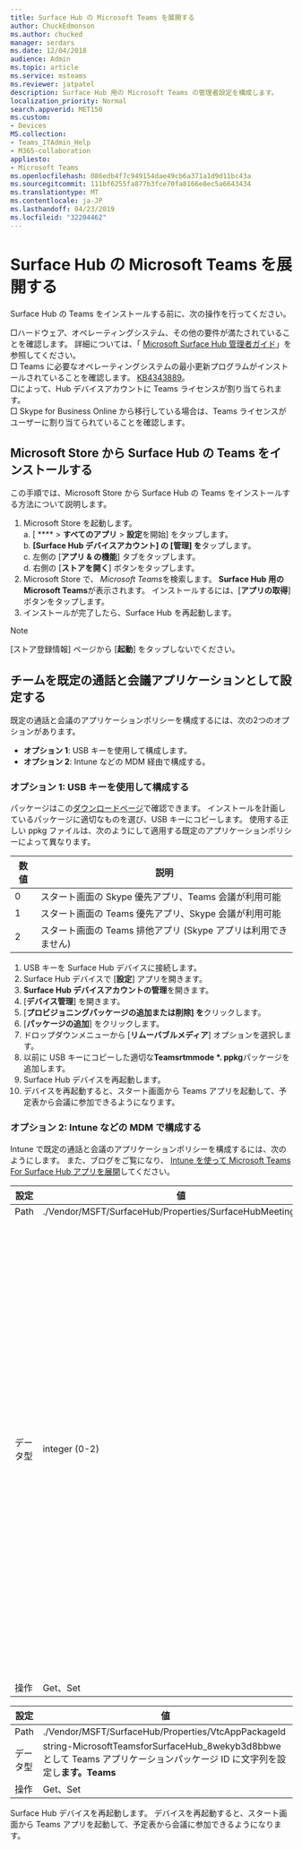 ```yaml
---
title: Surface Hub の Microsoft Teams を展開する
author: ChuckEdmonson
ms.author: chucked
manager: serdars
ms.date: 12/04/2018
audience: Admin
ms.topic: article
ms.service: msteams
ms.reviewer: jatpatel
description: Surface Hub 用の Microsoft Teams の管理者設定を構成します。
localization_priority: Normal
search.appverid: MET150
ms.custom:
- Devices
MS.collection:
- Teams_ITAdmin_Help
- M365-collaboration
appliesto:
- Microsoft Teams
ms.openlocfilehash: 086edb4f7c949154dae49cb6a371a1d9d11bc43a
ms.sourcegitcommit: 111bf6255fa877b3fce70fa8166e8ec5a6643434
ms.translationtype: MT
ms.contentlocale: ja-JP
ms.lasthandoff: 04/23/2019
ms.locfileid: "32204462"
---
```

<a name="deploy-microsoft-teams-for-surface-hub"></a>Surface Hub の Microsoft Teams を展開する
======================================

Surface Hub の Teams をインストールする前に、次の操作を行ってください。

 □ハードウェア、オペレーティングシステム、その他の要件が満たされていることを確認します。 詳細については、「 [Microsoft Surface Hub 管理者ガイド](https://docs.microsoft.com/surface-hub/)」を参照してください。<br>
 □ Teams に必要なオペレーティングシステムの最小更新プログラムがインストールされていることを確認します。 [KB4343889](https://support.microsoft.com/help/4343889)。<br>
 □によって、Hub デバイスアカウントに Teams ライセンスが割り当てられます。<br>
 □ Skype for Business Online から移行している場合は、Teams ライセンスがユーザーに割り当てられていることを確認します。

## <a name="install-teams-for-surface-hub-from-the-microsoft-store"></a>Microsoft Store から Surface Hub の Teams をインストールする 

この手順では、Microsoft Store から Surface Hub の Teams をインストールする方法について説明します。 
 
1. Microsoft Store を起動します。<br>
   a. [ **** > **すべてのアプリ** > **設定**を開始] をタップします。<br> b. **[Surface Hub デバイスアカウント] の [管理] を**タップします。<br>
   c. 左側の [**アプリ & の機能**] タブをタップします。<br> d. 右側の [**ストアを開く**] ボタンをタップします。 
2. Microsoft Store で、 *Microsoft Teams*を検索します。 **Surface Hub 用の Microsoft Teams**が表示されます。 インストールするには、[**アプリの取得**] ボタンをタップします。  
3. インストールが完了したら、Surface Hub を再起動します。 

> [!NOTE]
> [ストア登録情報] ページから [**起動**] をタップしないでください。

## <a name="make-teams-the-default-calling-and-meetings-application"></a>チームを既定の通話と会議アプリケーションとして設定する
 
既定の通話と会議のアプリケーションポリシーを構成するには、次の2つのオプションがあります。 

- **オプション 1**: USB キーを使用して構成します。 
- **オプション 2**: Intune などの MDM 経由で構成する。
 
### <a name="option-1-configure-via-usb-key"></a>オプション 1: USB キーを使用して構成する 
 
パッケージはこの[ダウンロードページ](https://1drv.ms/f/s!ArcnbnREun0Vnp9Wps9MlWB-UJZw3g)で確認できます。 インストールを計画しているパッケージに適切なものを選び、USB キーにコピーします。 使用する正しい ppkg ファイルは、次のようにして適用する既定のアプリケーションポリシーによって異なります。 

|数値  |説明  |
|---------|---------|
|0     | スタート画面の Skype 優先アプリ、Teams 会議が利用可能        |
|1     | スタート画面の Teams 優先アプリ、Skype 会議が利用可能        |
|2     | スタート画面の Teams 排他アプリ (Skype アプリは利用できません)        |
 
1. USB キーを Surface Hub デバイスに接続します。 
2. Surface Hub デバイスで [**設定**] アプリを開きます。 
3. **Surface Hub デバイスアカウントの管理**を開きます。
4. [**デバイス管理**] を開きます。 
5. [**プロビジョニングパッケージの追加または削除] を**クリックします。 
6. [**パッケージの追加**] をクリックします。
7. ドロップダウンメニューから [**リムーバブルメディア**] オプションを選択します。 
8. 以前に USB キーにコピーした適切な<strong>Teamsrtmmode *. ppkg</strong>パッケージを追加します。 
9. Surface Hub デバイスを再起動します。 
10. デバイスを再起動すると、スタート画面から Teams アプリを起動して、予定表から会議に参加できるようになります。 

### <a name="option-2-configure-via-mdm-such-as-intune"></a>オプション 2: Intune などの MDM で構成する 

Intune で既定の通話と会議のアプリケーションポリシーを構成するには、次のようにします。 また、ブログをご覧になり、 [Intune を使って Microsoft Teams For Surface Hub アプリを展開](https://y0av.me/2018/07/16/deploy-the-microsoft-teams-for-surface-hub-app-using-intune/)してください。

|設定   |値    |説明    |
|----------|---------|---------|
|Path      | ./Vendor/MSFT/SurfaceHub/Properties/SurfaceHubMeetingMode        |
|データ型 | integer (0-2)   |0-Skype 優先アプリをスタート画面に表示し、Teams 会議を利用できるようにする<br>1-チーム優先アプリスタート画面で Skype 会議が利用可能<br>2-スタート画面の Teams 排他アプリ (Skype アプリは利用できません) |
|操作| Get、Set        |

|設定   |値    |
|----------|---------|
|Path      | ./Vendor/MSFT/SurfaceHub/Properties/VtcAppPackageId        |
|データ型 | string-MicrosoftTeamsforSurfaceHub_8wekyb3d8bbwe として Teams アプリケーションパッケージ ID に文字列を設定し**ます。Teams** |
|操作| Get、Set        |

Surface Hub デバイスを再起動します。 デバイスを再起動すると、スタート画面から Teams アプリを起動して、予定表から会議に参加できるようになります。


